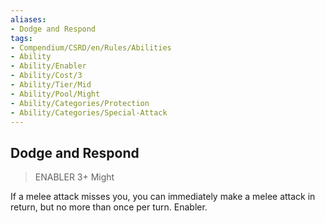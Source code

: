 ```yaml
---
aliases:
- Dodge and Respond
tags:
- Compendium/CSRD/en/Rules/Abilities
- Ability
- Ability/Enabler
- Ability/Cost/3
- Ability/Tier/Mid
- Ability/Pool/Might
- Ability/Categories/Protection
- Ability/Categories/Special-Attack
---
```


  
## Dodge and Respond  
>ENABLER 3+  Might  
  
If a melee attack misses you, you can immediately make a melee attack in return, but no more than once per turn. Enabler.